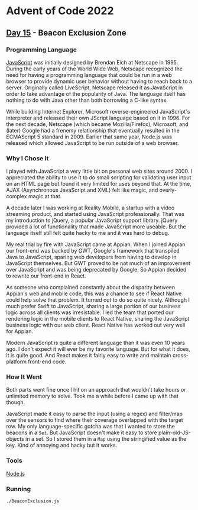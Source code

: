 # Advent of Code 2022
## [Day 15](https://adventofcode.com/2022/day/15) - Beacon Exclusion Zone

### Programming Language 

[JavaScript](https://en.wikipedia.org/wiki/JavaScript) was initially designed by Brendan Eich at Netscape in 1995.
During the early years of the World Wide Web, Netscape recognized the need for having a programming language that could be run in a web browser to provide dynamic user behavior without having to reach back to a server.
Originally called LiveScript, Netscape released it as JavaScript in order to take advantage of the popularity of Java.
The language itself has nothing to do with Java other than both borrowing a C-like syntax.

While building Internet Explorer, Microsoft reverse-engineered JavaScript's interpreter and released their own JScript language based on it in 1996.
For the next decade, Netscape (which became Mozilla/Firefox), Microsoft, and (later) Google had a frenemy relationship that eventually resulted in the ECMAScript 5 standard in 2009.
Earlier that same year, Node.js was released which allowed JavaScript to be run outside of a web browser.

### Why I Chose It

I played with JavaScript a very little bit on personal web sites around 2000.
I appreciated the ability to use it to do small scripting for validating user input on an HTML page but found it very limited for uses beyond that.
At the time, AJAX (Asynchronous JavaScript and XML) felt like magic, and overly-complex magic at that.

A decade later I was working at Reality Mobile, a startup with a video streaming product, and started using JavaScript professionally.
That was my introduction to jQuery, a popular JavaScript support library.
jQuery provided a lot of functionality that made JavaScript more useable.
But the language itself still felt quite hacky to me and it was hard to debug.

My real trial by fire with JavaScript came at Appian.
When I joined Appian our front-end was backed by GWT, Google's framework that transpiled Java to JavaScript, sparing web developers from having to develop in JavaScript themselves.
But GWT proved to be not much of an improvement over JavaScript and was being deprecated by Google.
So Appian decided to rewrite our front-end in React.

As someone who complained constantly about the disparity between Appian's web and mobile code, this was a chance to see if React Native could help solve that problem.
It turned out to do so quite nicely.
Although I much prefer Swift to JavaScript, sharing a large portion of our business logic across all clients was irresistable.
I led the team that ported our rendering logic in the mobile clients to React Native, sharing the JavaScript business logic with our web client.
React Native has worked out very well for Appian.

Modern JavaScript is quite a different language than it was even 10 years ago.
I don't expect it will ever be my favorite language.
But for what it does, it is quite good.
And React makes it fairly easy to write and maintain cross-platform front-end code.

### How It Went

Both parts went fine once I hit on an approach that wouldn't take hours or unlimited memory to solve.
Took me a while before I came up with that though.

JavaScript made it easy to parse the input (using a regex) and filter/map over the sensors to find where their coverage overlapped with the target row.
My only language-specific gotcha was that I wanted to store the beacons in a `Set`.
But JavaScript doesn't make it easy to store plain-old-JS-objects in a set.
So I stored them in a `Map` using the stringified value as the key.
Kind of annoying and hacky but it works.

### Tools

[Node.js](https://nodejs.org/)

### Running

```
./BeaconExclusion.js
```
